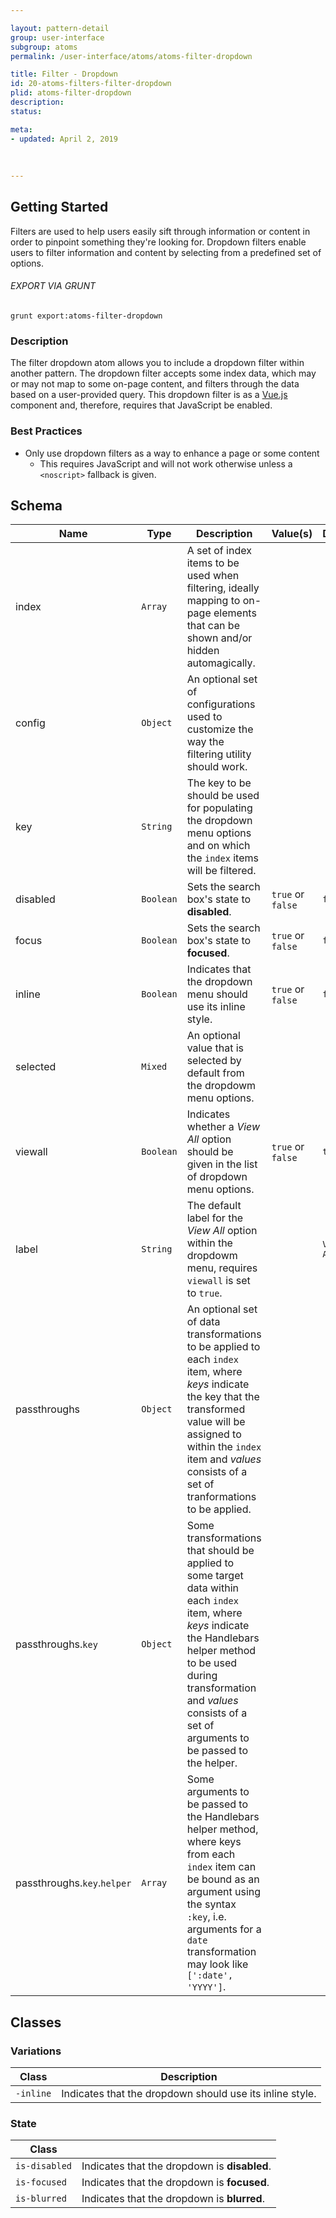 ```yaml
---

layout: pattern-detail
group: user-interface
subgroup: atoms
permalink: /user-interface/atoms/atoms-filter-dropdown

title: Filter - Dropdown
id: 20-atoms-filters-filter-dropdown
plid: atoms-filter-dropdown
description: 
status: 

meta:
- updated: April 2, 2019
  
  
  
---
```



## Getting Started

Filters are used to help users easily sift through information or content in order to pinpoint something they're looking for. Dropdown filters enable users to filter information and content by selecting from a predefined set of options.

###### EXPORT VIA GRUNT

```
grunt export:atoms-filter-dropdown
```


### Description

The filter dropdown atom allows you to include a dropdown filter within another pattern. The dropdown filter accepts some index data, which may or may not map to some on-page content, and filters through the data based on a user-provided query. This dropdown filter is as a [Vue.js][Vue.js] component and, therefore, requires that JavaScript be enabled.


### Best Practices

- Only use dropdown filters as a way to enhance a page or some content
  - This requires JavaScript and will not work otherwise unless a `<noscript>` fallback is given.


## Schema

| Name                      | Type      | Description                                                                                                                         | Value(s)                | Default     |
|---------------------------|-----------|-------------------------------------------------------------------------------------------------------------------------------------|-------------------------|-------------|
| index                     | `Array`   | A set of index items to be used when filtering, ideally mapping to on-page elements that can be shown and/or hidden automagically.  |                         |             |
| config                    | `Object`  | An optional set of configurations used to customize the way the filtering utility should work.                                      |                         |             |
| key                       | `String`  | The key to be should be used for populating the dropdown menu options and on which the `index` items will be filtered.              |                         |             |
| disabled                  | `Boolean` | Sets the search box's state to **disabled**.                                                                                        | `true` or `false`       | `false`     |
| focus                     | `Boolean` | Sets the search box's state to **focused**.                                                                                         | `true` or `false`       | `false`     |
| inline                    | `Boolean` | Indicates that the dropdown menu should use its inline style.                                                                       | `true` or `false`       | `false`     |
| selected                  | `Mixed`   | An optional value that is selected by default from the dropdowm menu options.                                                       |                         |             |
| viewall                   | `Boolean` | Indicates whether a *View All* option should be given in the list of dropdown menu options.                                         | `true` or `false`       | `true`      |
| label                     | `String`  | The default label for the *View All* option within the dropdowm menu, requires `viewall` is set to `true`.                          |                         | `View All`  |
| passthroughs                | `Object`  | An optional set of data transformations to be applied to each `index` item, where *keys* indicate the key that the transformed value will be assigned to within the `index` item and *values* consists of a set of tranformations to be applied.      |                         |             |
| passthroughs.`key`          | `Object`  | Some transformations that should be applied to some target data within each `index` item, where *keys* indicate the Handlebars helper method to be used during transformation and *values* consists of a set of arguments to be passed to the helper. |                         |             |
| passthroughs.`key`.`helper` | `Array`   | Some arguments to be passed to the Handlebars helper method, where keys from each `index` item can be bound as an argument using the syntax `:key`, i.e. arguments for a `date` transformation may look like `[':date', 'YYYY']`.                     |                         |             |


## Classes

### Variations

| Class         | Description                                                                                                       |
|---------------|-------------------------------------------------------------------------------------------------------------------|
| `-inline`     | Indicates that the dropdown should use its inline style.                                                          |

### State

| Class         |                                                                       |
|---------------|-----------------------------------------------------------------------|
| `is-disabled` | Indicates that the dropdown is **disabled**.                          |
| `is-focused`  | Indicates that the dropdown is **focused**.                           |
| `is-blurred`  | Indicates that the dropdown is **blurred**.                           |


[Vue.js]: https://vuejs.org
